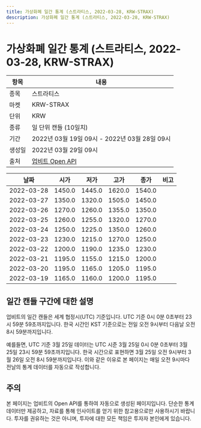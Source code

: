 ```yaml
---
title: 가상화폐 일간 통계 (스트라티스, 2022-03-28, KRW-STRAX)
description: 가상화폐 일간 통계 (스트라티스, 2022-03-28, KRW-STRAX)
---
```



가상화폐 일간 통계 (스트라티스, 2022-03-28, KRW-STRAX)
===

|항목|내용|
|--|--|
|종목|스트라티스|
|마켓|KRW-STRAX|
|단위|KRW|
|종류|일 단위 캔들 (10일치)|
|기간|2022년 03월 19일 09시 - 2022년 03월 28일 09시|
|생성일|2022년 03월 29일 09시|
|출처|[업비트 Open API](https://docs.upbit.com)|


|날짜|시가|저가|고가|종가|비고|
|--|--|--|--|--|--|
|2022-03-28|1450.0|1445.0|1620.0|1540.0|    |
|2022-03-27|1350.0|1320.0|1505.0|1450.0|    |
|2022-03-26|1270.0|1260.0|1355.0|1350.0|    |
|2022-03-25|1260.0|1255.0|1320.0|1270.0|    |
|2022-03-24|1250.0|1225.0|1350.0|1260.0|    |
|2022-03-23|1230.0|1215.0|1270.0|1250.0|    |
|2022-03-22|1200.0|1190.0|1235.0|1230.0|    |
|2022-03-21|1195.0|1155.0|1215.0|1200.0|    |
|2022-03-20|1195.0|1165.0|1205.0|1195.0|    |
|2022-03-19|1165.0|1160.0|1200.0|1195.0|    |


일간 캔들 구간에 대한 설명
---


업비트의 일간 캔들은 세계 협정시(UTC) 기준입니다. 
UTC 기준 0시 0분 0초부터 23시 59분 59초까지입니다. 
한국 시간인 KST 기준으로는 전일 오전 9시부터 다음날 오전 8시 59분까지입니다. 


예를들면, UTC 기준 3월 25일 데이터는 UTC 시준 3월 25일 0시 0분 0초부터 3월 25일 23시 59분 59초까지입니다. 
한국 시간으로 표현하면 3월 25일 오전 9시부터 3월 26일 오전 8시 59분까지입니다. 
이와 같은 이유로 본 페이지는 매일 오전 9시마다 전날의 통계 데이터를 자동으로 작성합니다. 


주의
---


본 페이지는 업비트의 Open API를 통하여 자동으로 생성된 페이지입니다. 
단순한 통계 데이터만 제공하고, 자료를 통해 인사이트를 얻기 위한 참고용으로만 사용하시기 바랍니다. 
투자를 권유하는 것은 아니며, 투자에 대한 모든 책임은 투자자 본인에게 있습니다. 
